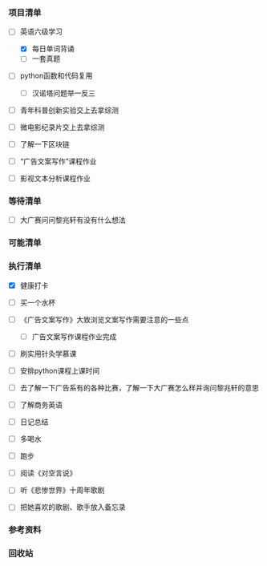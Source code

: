 ### 项目清单

- [ ] 英语六级学习

  - [x] 每日单词背诵
  - [ ] 一套真题

- [ ] python函数和代码复用

  - [ ] 汉诺塔问题举一反三

- [ ] 青年科普创新实验交上去拿综测

- [ ] 微电影纪录片交上去拿综测

- [ ] 了解一下区块链

- [ ] “广告文案写作”课程作业

- [ ] 影视文本分析课程作业

  


### 等待清单

- [ ] 大广赛问问黎兆轩有没有什么想法

  

### 可能清单

### 执行清单

- [x] 健康打卡

- [ ] 买一个水杯

- [ ] 《广告文案写作》大致浏览文案写作需要注意的一些点

  - [ ] 广告文案写作课程作业完成

- [ ] 刷实用针灸学慕课

- [ ] 安排python课程上课时间

- [ ] 去了解一下广告系有的各种比赛，了解一下大广赛怎么样并询问黎兆轩的意思

- [ ] 了解商务英语

- [ ] 日记总结

- [ ] 多喝水

- [ ] 跑步

- [ ] 阅读《对空言说》

- [ ] 听《悲惨世界》十周年歌剧

- [ ] 把她喜欢的歌剧、歌手放入备忘录

  

### 参考资料



### 回收站

